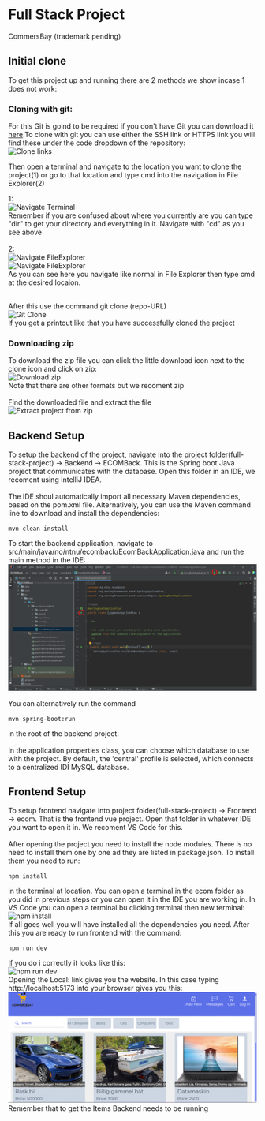 # Full Stack Project
CommersBay (trademark pending)

## Initial clone
To get this project up and running there are 2 methods we show incase 1 does not work:<br>
### Cloning with git:
For this Git is goind to be required if you don't have Git you can download it [here](https://git-scm.com/downloads).To clone with git you can use either the SSH link or HTTPS link you will find these under the code dropdown of the repository:<br>
![Clone links](./readmeImages/cloneLinks.png)
<br>

Then open a terminal and navigate to the location you want to clone the project(1) or go to that location and type cmd into the navigation in File Explorer(2)

1:<br>
![Navigate Terminal](./readmeImages/navigateTerminal.png)<br>
Remember if you are confused about where you currently are you can type "dir" to get your directory and everything in it. Navigate with "cd" as you see above
<br>
<br>
2:<br>
![Navigate FileExplorer](./readmeImages/navigateFileExplorer.png)<br>
![Navigate FileExplorer](./readmeImages/typeCMD.png)<br>
As you can see here you navigate like normal in File Explorer then type cmd at the desired locaion.
<br>
<br>

After this use the command git clone (repo-URL)<br>
![Git Clone](./readmeImages/gitClone.png)<br>
If you get a printout like that you have successfully cloned the project

### Downloading zip
To download the zip file you can click the little download icon next to the clone icon and click on zip:<br>
![Download zip](./readmeImages/downloadZip.png)<br>
Note that there are other formats but we recoment zip
<br>
<br>
Find the downloaded file and extract the file<br>
![Extract project from zip](./readmeImages/extractZip.png)<br>

## Backend Setup
To setup the backend of the project, navigate into the project folder(full-stack-project) -> Backend -> ECOMBack. This is the Spring boot Java project that communicates with the database. Open this folder in an IDE, we recoment using IntelliJ IDEA.
<br><br>
The IDE shoul automatically import all necessary Maven dependencies, based on the pom.xml file. Alternatively, you can use the Maven command line to download and install the dependencies:
 ```
 mvn clean install
 ```
To start the backend application, navigate to src/main/java/no/ntnu/ecomback/EcomBackApplication.java and run the main method in the IDE:<br>
![npm install](./readmeImages/runBackend.png)<br>

You can alternatively run the command 
 ``` 
 mvn spring-boot:run
 ```
 in the root of the backend project.
<br><br>
In the application.properties class, you can choose which database to use with the project. By default, the 'central' profile is selected, which connects to a centralized IDI MySQL database.

## Frontend Setup
To setup frontend navigate into project folder(full-stack-project) -> Frontend -> ecom. That is the frontend vue project. Open that folder in whatever IDE you want to open it in. We recoment VS Code for this.
<br><br>
After opening the project you need to install the node modules. There is no need to install them one by one ad they are listed in package.json. To install them you need to run:
 ```
 npm install
 ```
in the terminal at location. You can open a terminal in the ecom folder as you did in previous steps or you can open it in the IDE you are working in. In VS Code you can open a terminal bu clicking terminal then new terminal:<br>
![npm install](./readmeImages/npmInstall.png)<br>
If all goes well you will have installed all the dependencies you need. After this you are ready to run frontend with the command:
```
npm run dev
```
If you do i correctly it looks like this:<br>
![npm run dev](./readmeImages/npmRunDev.png)<br>
Opening the Local: link gives you the website. In this case typing http://localhost:5173 into your browser gives you this:<br>
![website](./readmeImages/websiteView.png)<br>
Remember that to get the Items Backend needs to be running




<!-- ## Authors and acknowledgment
Show your appreciation to those who have contributed to the project.
- [Edvard Sørby](https://gitlab.stud.idi.ntnu.no/edvarso)
- [Jonatan André Vevang](https://gitlab.stud.idi.ntnu.no/jonatanv)
- [Karo Faraidoun Mahmoud](https://gitlab.stud.idi.ntnu.no/karofm)
- [Manish Mannivannan](https://gitlab.stud.idi.ntnu.no/manishma)

## Project status
If you have run out of energy or time for your project, put a note at the top of the README saying that development has slowed down or stopped completely. Someone may choose to fork your project or volunteer to step in as a maintainer or owner, allowing your project to keep going. You can also make an explicit request for maintainers. -->
